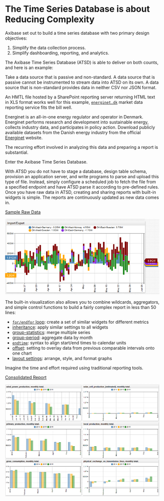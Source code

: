 # The Time Series Database is about Reducing Complexity

Axibase set out to build a time series database with two primary design objectives:

1. Simplify the data collection process.
2. Simplify dashboarding, reporting, and analytics.

The Axibase Time Series Database (ATSD) is able to deliver on both counts, and here is an example:

Take a data source that is passive and non-standard. A data source that is passive cannot be instrumented to stream data into ATSD on its own. A data source that is non-standard provides data in neither CSV nor JSON format.

An HMTL file hosted by a SharePoint reporting server returning HTML text in XLS format works well for this example, [`energinet.dk`](https://energinet.dk) market data reporting service fits the bill well.

Energinet is an all-in-one energy regulator and operator in Denmark. Energinet performs research and development into sustainable energy, collects industry data, and participates in policy action. Download publicly available datasets from the Danish energy industry from the official [Energinet](https://energinet.dk/EN/El/Engrosmarked/Udtraek-af-markedsdata/Sider/default.aspx) website.

The recurring effort involved in analyzing this data and preparing a report is substantial.

Enter the Axibase Time Series Database.

With ATSD you do not have to stage a database, design table schema, provision an application server, and write programs to parse and upload this type of file. Instead, simply configure a scheduled job to fetch the file from a specified endpoint and have ATSD parse it according to pre-defined rules. Once you have raw data in ATSD, creating and sharing reports with built-in widgets is simple. The reports are continuously updated as new data comes in.

[Sample Raw Data](https://apps.axibase.com/chartlab/fcce7fb8)

![](./images/energinet_detailed.png)

The built-in visualization also allows you to combine wildcards, aggregators, and simple control functions to build a fairly complex report in less than 50 lines:

* [`for/endfor` loop](https://axibase.com/products/axibase-time-series-database/visualization/widgets/control-structures): create a set of similar widgets for different metrics
* [inheritance](https://axibase.com/products/axibase-time-series-database/visualization/widgets/inheritance): apply similar settings to all widgets
* [group-statistics](https://axibase.com/products/axibase-time-series-database/visualization/widgets/configuring-the-widgets/): merge multiple series
* [group-period](https://axibase.com/products/axibase-time-series-database/visualization/widgets/configuring-the-widgets/): aggregate data by month
* [`endtime`](https://axibase.com/products/axibase-time-series-database/visualization/end-time/): syntax to align start/end times to calendar units
* [offset](https://axibase.com/products/axibase-time-series-database/visualization/widgets/time-chart/): setting to overlay data from previous comparable intervals onto one chart
* [layout settings](https://github.com/axibase/atsd/blob/master/portals/portal-settings.md#layout): arrange, style, and format graphs

Imagine the time and effort required using traditional reporting tools.

[Consolidated Report](https://apps.axibase.com/chartlab/8c11fc48/2/)

![](./images/energinet_report.png)